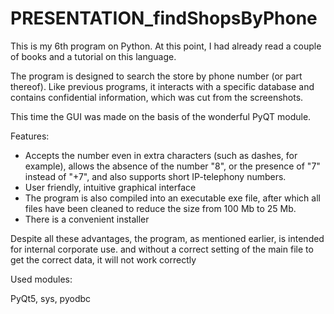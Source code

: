 # PRESENTATION_findShopsByPhone


This is my 6th program on Python. At this point, I had already read a couple of books and a tutorial on this language.

The program is designed to search the store by phone number (or part thereof).
Like previous programs, it interacts with a specific database and contains confidential information,
which was cut from the screenshots.

This time the GUI was made on the basis of the wonderful PyQT module.

Features:

- Accepts the number even in extra characters (such as dashes, for example), allows the absence of the number "8", or
the presence of "7" instead of "+7", and also supports short IP-telephony numbers.
- User friendly, intuitive graphical interface
- The program is also compiled into an executable exe file, after which all files have been cleaned to
reduce the size from 100 Mb to 25 Mb.
- There is a convenient installer

Despite all these advantages, the program, as mentioned earlier, is intended for internal corporate use.
and without a correct setting of the main file to get the correct data, it will not work correctly

Used modules:

  PyQt5,
  sys,
  pyodbc

